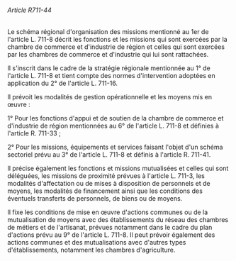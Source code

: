 ###### Article R711-44

Le schéma régional d'organisation des missions mentionné au 1er de l'article L. 711-8 décrit les fonctions et les missions qui sont exercées par la chambre de commerce et d'industrie de région et celles qui sont exercées par les chambres de commerce et d'industrie qui lui sont rattachées.

Il s'inscrit dans le cadre de la stratégie régionale mentionnée au 1° de l'article L. 711-8 et tient compte des normes d'intervention adoptées en application du 2° de l'article L. 711-16.

Il prévoit les modalités de gestion opérationnelle et les moyens mis en œuvre :

1° Pour les fonctions d'appui et de soutien de la chambre de commerce et d'industrie de région mentionnées au 6° de l'article L. 711-8 et définies à l'article R. 711-33 ;

2° Pour les missions, équipements et services faisant l'objet d'un schéma sectoriel prévu au 3° de l'article L. 711-8 et définis à l'article R. 711-41.

Il précise également les fonctions et missions mutualisées et celles qui sont déléguées, les missions de proximité prévues à l'article L. 711-3, les modalités d'affectation ou de mises à disposition de personnels et de moyens, les modalités de financement ainsi que les conditions des éventuels transferts de personnels, de biens ou de moyens.

Il fixe les conditions de mise en œuvre d'actions communes ou de la mutualisation de moyens avec des établissements du réseau des chambres de métiers et de l'artisanat, prévues notamment dans le cadre du plan d'actions prévu au 9° de l'article L. 711-8. Il peut prévoir également des actions communes et des mutualisations avec d'autres types d'établissements, notamment les chambres d'agriculture.

